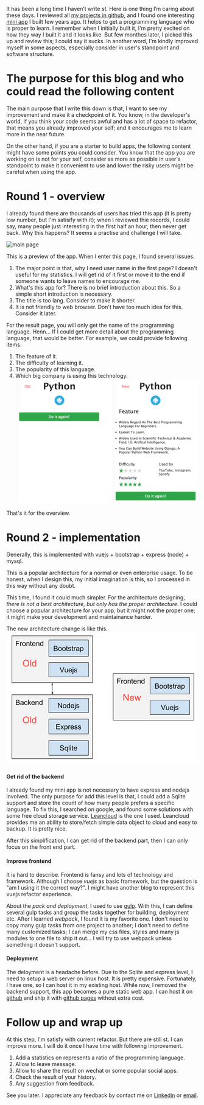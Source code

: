 It has been a long time I haven’t write st. Here is one thing I’m caring about these days. I reviewed all [my projects in github](https://github.com/howardchn?tab=repositories), and I found one interesting [mini app](https://github.com/howardchn/chooselangguide) I built few years ago. It helps to get a programming language who is proper to learn. I remember when I initially built it, I'm pretty excited on how they way I built it and it looks like. But few monthes later, I picked this up and review this; I could say it sucks. In another word, I'm kindly improved myself in some aspects, especially consider in user's standpoint and software structure. 

# The purpose for this blog and who could read the following content
The main purpose that I write this down is that, I want to see my improvement and make it a checkpoint of it. You know, in the developer's world, if you think your code seems awful and has a lot of space to refactor, that means you already improved your self; and it encourages me to learn more in the near future.

On the other hand, if you are a starter to build apps, the following content might have some points you could consider. You know that the app you are working on is not for your self, consider as more as possible in user's standpoint to make it convenient to use and lower the risky users might be careful  when using the app.

# Round 1 - overview
I already found there are thousands of users has tried this app (it is pretty low number, but I'm satisify with it); when I reviewed thie records, I could say, many people just interesting in the first half an hour, then never get back. Why this happens? It seems a practise and challenge I will take.

![main page](https://github.com/howardchn/chooselangguide/raw/master/preview-1.png)

This is a preview of the app. When I enter this page, I found several issues.
1. The major point is that, why I need user name in the first page? I doesn't useful for my statistics. I will get rid of it first or move it to the end if someone wants to leave names to encourage me.
2. What's this app for? There is no brief introduction about this. So a simple short introduction is necessary.
3. The title is too lang. Consider to make it shorter.
4. It is not friendly to web browser. Don't have too much idea for this. Consider it later.

For the result page, you will only get the name of the programming language. Henn... If I could get more detail about the programming language, that would be better. For example, we could provide following items.
1. The feature of it.
2. The difficulty of learning it.
3. The popularity of this language.
4. Which big company is using this technology.
![result change](https://github.com/howardchn/which-programming-language/raw/master/assets/blog/one-result.png)

That's it for the overview.

# Round 2 - implementation
Generally, this is implemented with vuejs + bootstrap + express (node) + mysql.

This is a popular architecture for a normal or even enterprise usage. To be honest, when I design this, my initial imagination is this, so I processed in this way without any doubt.

This time, I found it could much simpler. For the architecture designing, _there is not a best architecture, but only has the proper architecture_. I could choose a popular architecture for your app, but it might not the proper one; it might make your development and maintainance harder.

The new architecture change is like this.
![archiecture change](https://github.com/howardchn/which-programming-language/raw/master/assets/blog/structure-changes.png)

#### Get rid of the backend
I already found my mini app is not necessary to have express and nodejs involved. The only purpose for add this level is that, I could add a Sqlite support and store the count of how many people prefers a specific language. To fix this, I searched on google, and found some solutions with some free cloud storage service. [Leancloud](https://leancloud.cn) is the one I used. Leancloud provides me an ability to store/fetch simple data object to cloud and easy to backup. It is pretty nice.

After this simplification, I can get rid of the backend part, then I can only focus on the front end part.

#### Improve frontend
It is hard to describe. Frontend is fansy and lots of technology and framework. Although I choose _vuejs_ as basic framework, but the question is "am I using it the correct way?". I might have another blog to represent this vuejs refactor experience.

About the _pack and deployment_, I used to use [gulp](https://gulpjs.com). With this, I can define several gulp tasks and group the tasks together for building, deployment etc. After I learned _webpack_, I found it is my favorite one. I don't need to copy many gulp tasks from one project to another; I don't need to define many customized tasks; I can merge my css files, styles and many js modules to one file to ship it out... I will try to use webpack unless something it doesn't support.

#### Deployment
The deloyment is a headache before. Due to the Sqlite and express level, I need to setup a web server on linux host. It is pretty expensive. Fortunately, I have one, so I can host it in my existing host. While now, I removed the backend support, this app becomes a pure static web app. I can host it on [github](https://github.com/howardchn/which-programming-language/tree/master/app) and ship it with [github pages](http://howardchn.github.io/which-programming-language) without extra cost.

# Follow up and wrap up
At this step, I'm satisfy with current refactor. But there are still st. I can improve more. I will do it once I have time with following improvement.
1. Add a statistics on represents a ratio of the programming language.
2. Allow to leave message.
3. Allow to share the result on wechat or some popular social apps.
4. Check the result of your history.
5. Any suggestion from feedback.

See you later. I appreciate any feedback by contact me on [Linkedin](www.linkedin.com/in/howard-chen-328493142) or [email](mailto:howardch@outlook.com).